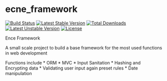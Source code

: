 # ecne_framework
[![Build Status](https://api.travis-ci.org/ecne/ecne_framework.svg?branch=master)](https://travis-ci.org/ecne/ecne_framework)
[![Latest Stable Version](https://poser.pugx.org/ecne/ecne_framework/v/stable)](https://packagist.org/packages/ecne/ecne_framework)
[![Total Downloads](https://poser.pugx.org/ecne/ecne_framework/downloads)](https://packagist.org/packages/ecne/ecne_framework)
[![Latest Unstable Version](https://poser.pugx.org/ecne/ecne_framework/v/unstable)](https://packagist.org/packages/ecne/ecne_framework)
[![License](https://poser.pugx.org/ecne/ecne_framework/license)](https://packagist.org/packages/ecne/ecne_framework)

Ence Framework

A small scale project to build a base framework for the most used functions in web development

Functions include
    * ORM
    * MVC
    * Input Sanitation
    * Hashing and Encrypting data
    * Validating user input again preset rules
    * Date manipulation
